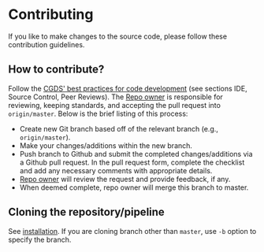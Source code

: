 # Contributing

If you like to make changes to the source code, please follow these contribution guidelines.

## How to contribute?

<!-- markdown-link-check-disable -->
Follow the [CGDS' best practices for code
development](http://cgds.uab.edu/manual-of-operations/standards-definitions/#standard-practices) (see sections IDE,
Source Control, Peer Reviews). The [Repo owner](../README.md#repo-owner) is responsible for reviewing, keeping standards,
and accepting the pull request into `origin/master`. Below is the brief listing of this process:
<!-- markdown-link-check-enable -->

- Create new Git branch based off of the relevant branch (e.g., `origin/master`).
- Make your changes/additions within the new branch.
- Push branch to Github and submit the completed changes/additions via a Github pull request. In the pull request
  form, complete the checklist and add any necessary comments with appropriate details.
- [Repo owner](../README.md#repo-owner) will review the request and provide feedback, if any.
- When deemed complete, repo owner will merge this branch to master.


## Cloning the repository/pipeline

See [installation](./installation.md). If you are cloning branch other than `master`, use `-b` option to specify the
branch.
